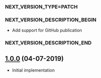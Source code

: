 ### NEXT_VERSION_TYPE=PATCH
### NEXT_VERSION_DESCRIPTION_BEGIN
* Add support for GitHub publication
### NEXT_VERSION_DESCRIPTION_END
## [1.0.0]() (04-07-2019)

* Initial implementation